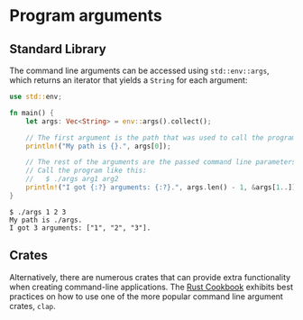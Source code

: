 # Program arguments

## Standard Library

The command line arguments can be accessed using `std::env::args`, which
returns an iterator that yields a `String` for each argument:

```rust
use std::env;

fn main() {
    let args: Vec<String> = env::args().collect();

    // The first argument is the path that was used to call the program.
    println!("My path is {}.", args[0]);

    // The rest of the arguments are the passed command line parameters.
    // Call the program like this:
    //   $ ./args arg1 arg2
    println!("I got {:?} arguments: {:?}.", args.len() - 1, &args[1..]);
}
```

```shell
$ ./args 1 2 3
My path is ./args.
I got 3 arguments: ["1", "2", "3"].
```

## Crates

Alternatively, there are numerous crates that can provide extra functionality
when creating command-line applications. The [Rust Cookbook] exhibits best
practices on how to use one of the more popular command line argument crates,
`clap`.

[Rust Cookbook]: https://rust-lang-nursery.github.io/rust-cookbook/cli/arguments.html
